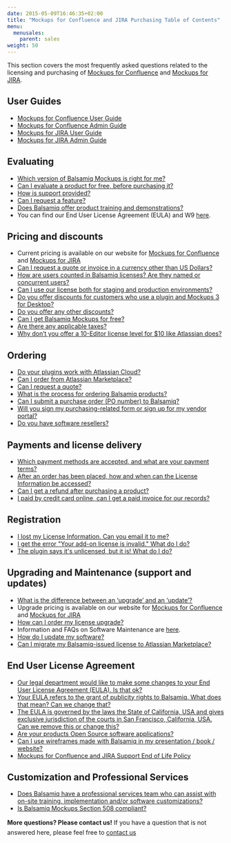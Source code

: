 ```yaml
---
date: 2015-05-09T16:46:35+02:00
title: "Mockups for Confluence and JIRA Purchasing Table of Contents"
menu:
  menusales:
    parent: sales
weight: 50
---
```


This section covers the most frequently asked questions related to the licensing and purchasing of [Mockups for Confluence](https://marketplace.atlassian.com/plugins/com.balsamiq.confluence.plugins.mockups) and [Mockups for JIRA](https://marketplace.atlassian.com/plugins/com.balsamiq.jira.plugins.mockups).

## User Guides

*   [Mockups for Confluence User Guide](https://docs.balsamiq.com/confluence/user-guide/)
*   [Mockups for Confluence Admin Guide](https://docs.balsamiq.com/confluence/admin-guide/)
*   [Mockups for JIRA User Guide](https://docs.balsamiq.com/jira/user-guide/)
*   [Mockups for JIRA Admin Guide](https://docs.balsamiq.com/jira/admin-guide/)

## Evaluating

*   [Which version of Balsamiq Mockups is right for me?](https://balsamiq.com/products/compare/)
*   [Can I evaluate a product for free, before purchasing it?](/sales/evaluate/)
*   [How is support provided?](/sales/support/)
*   [Can I request a feature?](/sales/requestfeature/)
*   [Does Balsamiq offer product training and demonstrations?](/sales/training/)
*   You can find our End User License Agreement (EULA) and W9 [here](https://balsamiq.com/eulas).

## Pricing and discounts

*   Current pricing is available on our website for [Mockups for Confluence](https://balsamiq.com/buy/?p=c) and [Mockups for JIRA](https://balsamiq.com/buy/?p=j)
*   [Can I request a quote or invoice in a currency other than US Dollars?](/sales/currency/)
*   [How are users counted in Balsamiq licenses? Are they named or concurrent users?](/sales/userscounted/)
*   [Can I use our license both for staging and production environments?](/sales/atlassianstagingproduction/)
*   [Do you offer discounts for customers who use a plugin and Mockups 3 for Desktop?](/sales/atlassianplugindiscounts/)
*   [Do you offer any other discounts?](/sales/discounts/)
*   ​[Can I get Balsamiq Mockups for free?](https://balsamiq.com/free)
*   ​[Are there any applicable taxes?](/sales/taxes/)
*   [Why don’t you offer a 10-Editor license level for $10 like Atlassian does?](/sales/10for10/)

## Ordering

*   [Do your plugins work with Atlassian Cloud?](/sales/atlassiancloud/)
*   [Can I order from Atlassian Marketplace?](/sales/marketplace/)
*   [Can I request a quote?](/sales/quote/)
*   [What is the process for ordering Balsamiq products?](/sales/ordering/#licenses)
*   [Can I submit a purchase order (PO number) to Balsamiq?](/sales/purchaseorders/)
*   [Will you sign my purchasing-related form or sign up for my vendor portal?](/sales/forms/)
*   [Do you have software resellers?](/sales/resellers/)

## Payments and license delivery

*   [Which payment methods are accepted, and what are your payment terms?](/sales/paymentmethods/#licenses)
*   [After an order has been placed, how and when can the License Information be accessed?](/sales/licensedelivery/)
*   [Can I get a refund after purchasing a product?](/sales/refunds/)
*   [I paid by credit card online, can I get a paid invoice for our records?](/sales/invoice/)

## Registration

*   [I lost my License Information. Can you email it to me?](/sales/lostlicense/)
*   [I get the error "Your add-on license is invalid." What do I do?](http://support.balsamiq.com/customer/portal/articles/569645)
*   [The plugin says it's unlicensed, but it is! What do I do?](http://support.balsamiq.com/customer/portal/articles/1044360)

## Upgrading and Maintenance (support and updates)

*   [What is the difference between an ‘upgrade’ and an ‘update’?](/sales/upgrades/)
*   Upgrade pricing is available on our website for [Mockups for Confluence](https://balsamiq.com/buy/?p=cu) and [Mockups for JIRA](https://balsamiq.com/buy/?p=ju)
*   [How can I order my license upgrade?](/sales/upgrades/#how-can-i-order-an-upgrade)
*   Information and FAQs on Software Maintenance are [here](/sales/maintenance/).
*   [How do I update my software?](/sales/update/)
*   [Can I migrate my Balsamiq-issued license to Atlassian Marketplace?](/sales/atlassianmigrating/)

## End User License Agreement

*   [Our legal department would like to make some changes to your End User License Agreement (EULA). Is that ok?](/sales/customeula/)
*   [Your EULA refers to the grant of publicity rights to Balsamiq. What does that mean? Can we change that?](/sales/publicityrights/)
*   [The EULA is governed by the laws the State of California, USA and gives exclusive jurisdiction of the courts in San Francisco, California, USA. Can we remove this or change this?](/sales/jurisdiction/)
*   [Are your products Open Source software applications?](/sales/opensource/)
*   [Can I use wireframes made with Balsamiq in my presentation / book / website?](/sales/ipownership/)
*   [Mockups for Confluence and JIRA Support End of Life Policy](/sales/atlassianeol/)

## Customization and Professional Services

*   [Does Balsamiq have a professional services team who can assist with on-site training, implementation and/or software customizations?](/sales/consulting/)
*   [Is Balsamiq Mockups Section 508 compliant?](/sales/508/)

**More questions? Please contact us!** <span style="line-height: 1.6em;">If you have a question that is not answered here, please feel free to</span> [contact us](mailto:sales@balsamiq.com?subject=I%20have%20a%20question%20about%20purchasing%20your%20Atlassian%20plugin)